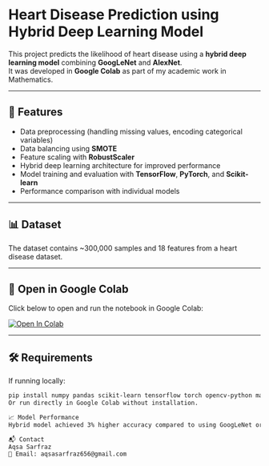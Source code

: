 # Heart Disease Prediction using Hybrid Deep Learning Model

This project predicts the likelihood of heart disease using a **hybrid deep learning model** combining **GoogLeNet** and **AlexNet**.  
It was developed in **Google Colab** as part of my academic work in Mathematics.

---

## 📌 Features
- Data preprocessing (handling missing values, encoding categorical variables)
- Data balancing using **SMOTE**
- Feature scaling with **RobustScaler**
- Hybrid deep learning architecture for improved performance
- Model training and evaluation with **TensorFlow**, **PyTorch**, and **Scikit-learn**
- Performance comparison with individual models

---

## 📊 Dataset
The dataset contains ~300,000 samples and 18 features from a heart disease dataset.

---

## 🚀 Open in Google Colab
Click below to open and run the notebook in Google Colab:

[![Open In Colab](https://colab.research.google.com/assets/colab-badge.svg)](https://colab.research.google.com/github/AqsaS12/Heart-disease-Prediction/blob/main/Alexgooglenet_128%20(1)%20Modified.ipynb)

---

## 🛠 Requirements
If running locally:
```bash
pip install numpy pandas scikit-learn tensorflow torch opencv-python matplotlib
Or run directly in Google Colab without installation.

📈 Model Performance
Hybrid model achieved 3% higher accuracy compared to using GoogLeNet or AlexNet individually.

📬 Contact
Aqsa Sarfraz
📧 Email: aqsasarfraz656@gmail.com







